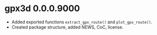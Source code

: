 # gpx3d 0.0.0.9000

* Added exported functions `extract_gpx_route()` and `plot_gpx_route()`.
* Created package structure, added NEWS, CoC, license.
